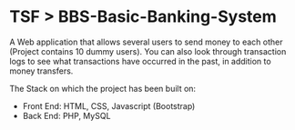 # TSF > BBS-Basic-Banking-System

A Web application that allows several users to send money to each other (Project contains 10 dummy users). You can also look through transaction logs to see what transactions have occurred in the past, in addition to money transfers.

The Stack on which the project has been built on:
  - Front End: HTML, CSS, Javascript (Bootstrap)
  - Back End:  PHP, MySQL

